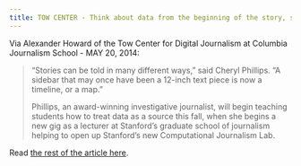 ```yaml
---
title: TOW CENTER - Think about data from the beginning of the story, says Cheryl Phillips
---
```


Via Alexander Howard of the Tow Center for Digital Journalism at Columbia Journalism School - MAY 20, 2014:

> “Stories can be told in many different ways,” said Cheryl Phillips. “A sidebar that may once have been a 12-inch text piece is now a timeline, or a map.”
> 
> Phillips, an award-winning investigative journalist, will begin teaching students how to treat data as a source this fall, when she begins a new gig as a lecturer at Stanford’s graduate school of journalism helping to open up Stanford’s new Computational Journalism Lab.

Read [the rest of the article here](http://towcenter.org/think-about-data-from-the-beginning-of-the-story-says-cheryl-phillips/).